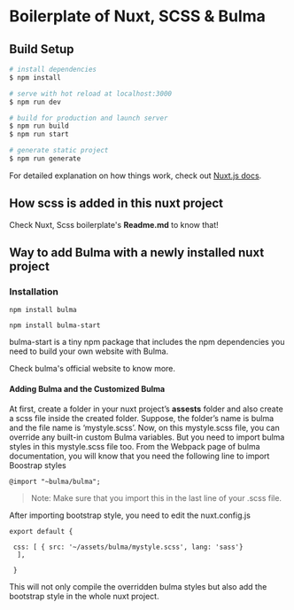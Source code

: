 # Boilerplate of Nuxt, SCSS & Bulma

## Build Setup

```bash
# install dependencies
$ npm install

# serve with hot reload at localhost:3000
$ npm run dev

# build for production and launch server
$ npm run build
$ npm run start

# generate static project
$ npm run generate
```

For detailed explanation on how things work, check out [Nuxt.js docs](https://nuxtjs.org).



## How scss is added in this nuxt project

Check Nuxt, Scss boilerplate's **Readme.md** to know that! 


## Way to add Bulma with a newly installed nuxt project

### Installation

```
npm install bulma

npm install bulma-start

```
bulma-start is a tiny npm package that includes the npm dependencies you need to build your own website with Bulma.

Check bulma's official website to know more.


#### Adding Bulma and the Customized Bulma


At first, create a folder in your nuxt project’s **assests** folder and also create a scss file inside the created folder. Suppose, the folder’s name is bulma and the file name is ‘mystyle.scss’. Now, on this mystyle.scss file, you can override any built-in custom Bulma variables.
But you need to import bulma styles in this mystyle.scss file too. From the Webpack page of bulma documentation, you will know that you need the following line to import Boostrap styles

```
@import "~bulma/bulma";

````

> Note: Make sure that you import this in the last line of your .scss file.  


After importing bootstrap style, you need to edit the nuxt.config.js 

```
export default {

 css: [ { src: '~/assets/bulma/mystyle.scss', lang: 'sass'} 
  ],
  
 }

```
This will not only compile the overridden bulma styles but also add the bootstrap style in the whole nuxt project.

```




